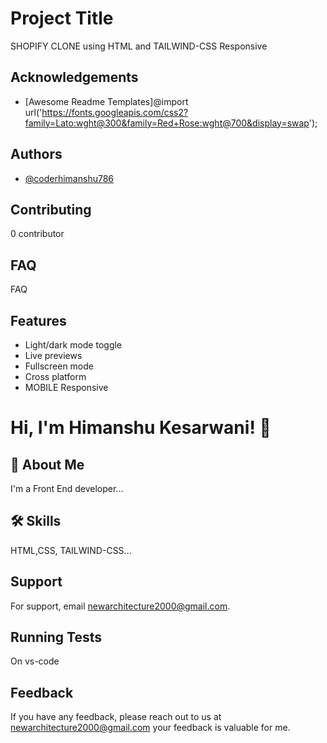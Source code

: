 
# Project Title
SHOPIFY CLONE using HTML and TAILWIND-CSS
Responsive



## Acknowledgements

 - [Awesome Readme Templates]@import url('https://fonts.googleapis.com/css2?family=Lato:wght@300&family=Red+Rose:wght@700&display=swap');

## Authors

- [@coderhimanshu786](https://www.github.com/coderhimanshu786)


## Contributing

0 contributor



## FAQ

FAQ


## Features

- Light/dark mode toggle
- Live previews
- Fullscreen mode
- Cross platform
- MOBILE Responsive


# Hi, I'm Himanshu Kesarwani! 👋


## 🚀 About Me
I'm a Front End developer...


## 🛠 Skills

 HTML,CSS, TAILWIND-CSS...


## Support

For support, email newarchitecture2000@gmail.com.


## Running Tests

On vs-code


## Feedback

If you have any feedback, please reach out to us at newarchitecture2000@gmail.com your feedback is valuable for me.

